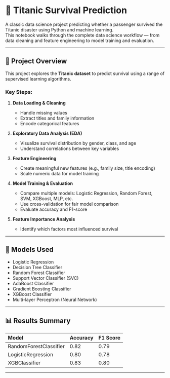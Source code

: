 # 🚢 Titanic Survival Prediction

A classic data science project predicting whether a passenger survived the Titanic disaster using Python and machine learning.  
This notebook walks through the complete data science workflow — from data cleaning and feature engineering to model training and evaluation.

---

## 🧠 Project Overview

This project explores the **Titanic dataset** to predict survival using a range of supervised learning algorithms.

### Key Steps:
1. **Data Loading & Cleaning**  
   - Handle missing values  
   - Extract titles and family information  
   - Encode categorical features  

2. **Exploratory Data Analysis (EDA)**  
   - Visualize survival distribution by gender, class, and age  
   - Understand correlations between key variables  

3. **Feature Engineering**  
   - Create meaningful new features (e.g., family size, title encoding)  
   - Scale numeric data for model training  

4. **Model Training & Evaluation**  
   - Compare multiple models: Logistic Regression, Random Forest, SVM, XGBoost, MLP, etc.  
   - Use cross-validation for fair model comparison  
   - Evaluate accuracy and F1-score  

5. **Feature Importance Analysis**  
   - Identify which factors most influenced survival  

---

## 🧩 Models Used

- Logistic Regression  
- Decision Tree Classifier  
- Random Forest Classifier  
- Support Vector Classifier (SVC)  
- AdaBoost Classifier  
- Gradient Boosting Classifier  
- XGBoost Classifier  
- Multi-layer Perceptron (Neural Network)

---

## 📊 Results Summary

| Model | Accuracy | F1 Score |
|:------|:----------|:---------|
| RandomForestClassifier | 0.82 | 0.79 |
| LogisticRegression | 0.80 | 0.78 |
| XGBClassifier | 0.83 | 0.80 |

---

